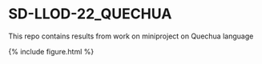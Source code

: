 # SD-LLOD-22_QUECHUA
This repo contains results from work on miniproject on Quechua language

{% include figure.html %}
